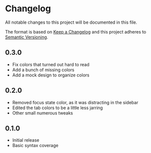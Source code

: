 # Changelog

All notable changes to this project will be documented in this file.

The format is based on [Keep a Changelog](http://keepachangelog.com/en/1.0.0/)
and this project adheres to [Semantic Versioning](http://semver.org/spec/v2.0.0.html).

## 0.3.0

* Fix colors that turned out hard to read
* Add a bunch of missing colors
* Add a mock design to organize colors

## 0.2.0

* Removed focus state color, as it was distracting in the sidebar
* Edited the tab colors to be a little less jarring
* Other small numerous tweaks

## 0.1.0

* Initial release
* Basic syntax coverage
